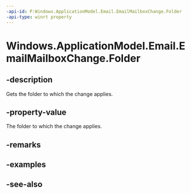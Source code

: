 ```yaml
---
-api-id: P:Windows.ApplicationModel.Email.EmailMailboxChange.Folder
-api-type: winrt property
---
```


<!-- Property syntax
public Windows.ApplicationModel.Email.EmailFolder Folder { get; }
-->

# Windows.ApplicationModel.Email.EmailMailboxChange.Folder

## -description
Gets the folder to which the change applies.

## -property-value
The folder to which the change applies.

## -remarks

## -examples

## -see-also
